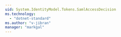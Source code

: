 ```yaml
---
uid: System.IdentityModel.Tokens.SamlAccessDecision
ms.technology: 
  - "dotnet-standard"
ms.author: "v-jibran"
manager: "markgal"
---
```

